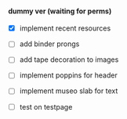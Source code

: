 #### dummy ver (waiting for perms)
- [x] implement recent resources
- [ ] add binder prongs
- [ ] add tape decoration to images
- [ ] implement poppins for header
- [ ] implement museo slab for text
- [ ] test on testpage

